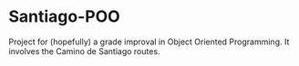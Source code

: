 # Santiago-POO
Project for (hopefully) a grade improval in Object Oriented Programming. It involves the Camino de Santiago routes.
